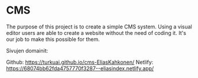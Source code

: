 # CMS

The purpose of this project is to create a simple CMS system. Using a visual editor users are able to create a website without the need of coding it. It's our job to make this possible for them.
 
Sivujen domainit:

Github: https://turkuai.github.io/cms-EliasKahkonen/
Netlify: https://68074bb62fda4757770f3287--eliasindex.netlify.app/

